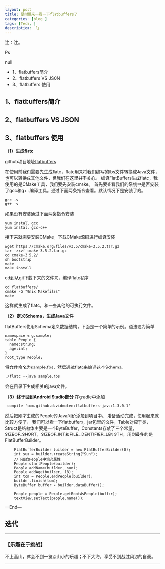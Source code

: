```yaml
---
layout: post  
title: 是时候来一看一下flatbuffers了
categories: [blog ]  
tags: [Tech, ]  
description: 「」   
---
```

注：注。

Ps

null


* 1、flatbuffers简介
* 2、flatbuffers VS JSON
* 3、flatbuffers 使用


## **1、flatbuffers简介**


## **2、flatbuffers VS JSON**


## **3、flatbuffers 使用**
 
 **（1）生成flatc**
 
github项目地址[flatbuffers](https://github.com/google/flatbuffers)

在使用前我们需要先生成flatc，flatc用来将我们编写的fbs文件转换成Java文件，也可以转换成其他文件，但我们在这里并不关心。
编译FlatBuffers生成flatc，我使用的是CMake工具，我们要先安装cmake。
首先要查看我们的系统中是否安装了gcc和g++编译工具。通过下面两条指令查看。默认情况下是安装了的。

	gcc -v
	g++ -v

如果没有安装通过下面两条指令安装

	yum install gcc
	yum install gcc-c++
	
接下来就需要安装CMake，下载CMake源码进行编译安装

	wget https://cmake.org/files/v3.5/cmake-3.5.2.tar.gz
	tar -zxvf cmake-3.5.2.tar.gz
	cd cmake-3.5.2/
	sh bootstrap
	make
	make install
	
cd到从git下载下来的文件夹，编译flatc程序

	cd flatbuffers/
	cmake -G "Unix Makefiles"
	make
	
这样就生成了flatc，和一些其他的可执行文件。

 **（2）定义Schema，生成Java文件**
 
 flatBuffers使用Schema定义数据结构，下面是一个简单的示例。语法较为简单
 
	namespace org.sample;
	table People {
	  name:string;
	  age:int;
	}
	root_type People;

将文件命名为sample.fbs，然后通过flatc来编译这个Schema。

	./flatc --java sample.fbs

会在目录下生成相关的java文件。

 **（3）终于回到Android Stadio部分**
 在gradle中添加
 
     compile 'com.github.davidmoten:flatbuffers-java:1.3.0.1'
 
 然后把刚才生成的People的Java问价添加到项目中。
 准备活动完成，使用起来就比较方便了。
 我们可以看一下flatbuffers，jar包里的文件，Table对应于类，Struct是结构体主要是一个ByteBuffer，Constants存放了三个常量，SIZEOF_SHORT，SIZEOF_INT和FILE_IDENTIFIER_LENGTH，用到最多的是FlatBufferBuilder。
 
        FlatBufferBuilder builder = new FlatBufferBuilder(0);
        int sun = builder.createString("Sun");
        //下面向People中填充属性
        People.startPeople(builder);
        People.addName(builder, sun);
        People.addAge(builder, 18);
        int tom = People.endPeople(builder);
        builder.finish(tom);
        ByteBuffer buffer = builder.dataBuffer();

        People people = People.getRootAsPeople(buffer);
        textView.setText(people.name());


—End—

## **迭代**

---

### **【乐趣在于挑战】**

不上高山，体会不到一览众山小的乐趣；不下大海，享受不到战胜风浪的自豪。

----